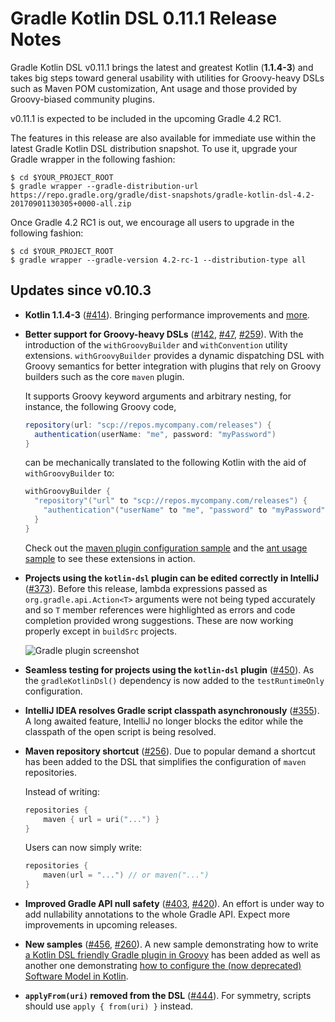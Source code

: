 Gradle Kotlin DSL 0.11.1 Release Notes
============================

Gradle Kotlin DSL v0.11.1 brings the latest and greatest Kotlin (**1.1.4-3**) and takes big steps toward general usability with utilities for Groovy-heavy DSLs such as Maven POM customization, Ant usage and those provided by Groovy-biased community plugins.
 
v0.11.1 is expected to be included in the upcoming Gradle 4.2 RC1.

The features in this release are also available for immediate use within the latest Gradle Kotlin DSL distribution snapshot. To use it, upgrade your Gradle wrapper in the following fashion:

    $ cd $YOUR_PROJECT_ROOT
    $ gradle wrapper --gradle-distribution-url https://repo.gradle.org/gradle/dist-snapshots/gradle-kotlin-dsl-4.2-20170901130305+0000-all.zip

Once Gradle 4.2 RC1 is out, we encourage all users to upgrade in the following fashion:

    $ cd $YOUR_PROJECT_ROOT
    $ gradle wrapper --gradle-version 4.2-rc-1 --distribution-type all


Updates since v0.10.3
----------------------

 * **Kotlin 1.1.4-3** ([#414][issue-414]). Bringing performance improvements and [more](https://blog.jetbrains.com/kotlin/2017/08/kotlin-1-1-4-is-out/).

 * **Better support for Groovy-heavy DSLs** ([#142][issue-142], [#47][issue-47], [#259][issue-259]). With the introduction of the `withGroovyBuilder` and `withConvention` utility extensions. `withGroovyBuilder` provides a dynamic dispatching DSL with Groovy semantics for better integration with plugins that rely on Groovy builders such as the core `maven` plugin.

   It supports Groovy keyword arguments and arbitrary nesting, for instance, the following Groovy code,

   ```Groovy
   repository(url: "scp://repos.mycompany.com/releases") {
     authentication(userName: "me", password: "myPassword")
   }
   ```

   can be mechanically translated to the following Kotlin with the aid of `withGroovyBuilder` to:

   ```Kotlin
   withGroovyBuilder {
     "repository"("url" to "scp://repos.mycompany.com/releases") {
       "authentication"("userName" to "me", "password" to "myPassword")
     }
   }
   ```

   Check out the [maven plugin configuration sample](https://github.com/gradle/kotlin-dsl/blob/75eff6bff118253852d5e040831caa7afd7136c3/samples/maven-plugin/build.gradle.kts#L16) and the [ant usage sample](https://github.com/gradle/kotlin-dsl/blob/fc5cd9d444c8917b1e7e9bf828cdd406068c9259/samples/ant/build.gradle.kts) to see these extensions in action. 

 * **Projects using the `kotlin-dsl` plugin can be edited correctly in IntelliJ** ([#373][issue-373]). Before this release, lambda expressions passed as `org.gradle.api.Action<T>` arguments were not being typed accurately and  so `T` member references were highlighted as errors and code completion provided wrong suggestions. These are now working properly except in `buildSrc` projects. 

   ![Gradle plugin screenshot](https://user-images.githubusercontent.com/132773/29875212-83c1f456-8d99-11e7-84f7-987b3c34164c.png)

 * **Seamless testing for projects using the `kotlin-dsl` plugin** ([#450][issue-450]). As the `gradleKotlinDsl()` dependency is now added to the `testRuntimeOnly` configuration.
 
 * **IntelliJ IDEA resolves Gradle script classpath asynchronously** ([#355][issue-355]). A long awaited feature, IntelliJ no longer blocks the editor while the classpath of the open script is being resolved.

 * **Maven repository shortcut** ([#256][issue-256]). Due to popular demand a shortcut has been added to the DSL that simplifies the configuration of `maven` repositories.

   Instead of writing:

   ```Kotlin
   repositories {
       maven { url = uri("...") }
   }
   ```

   Users can now simply write:

   ```Kotlin
   repositories {
       maven(url = "...") // or maven("...")
   }
   ```

  * **Improved Gradle API null safety** ([#403][issue-403], [#420][issue-420]). An effort is under way to add nullability annotations to the whole Gradle API. Expect more improvements in upcoming releases.

 * **New samples** ([#456][issue-456], [#260][issue-260]). A new sample demonstrating how to write [a Kotlin DSL friendly Gradle plugin in Groovy](https://github.com/gradle/kotlin-dsl/blob/2ac84ffa73a0c786560e16c562d2b57d6900fbb9/samples/kotlin-friendly-groovy-plugin/plugin/src/main/groovy/my/DocumentationPlugin.groovy#L5) has been added as well as another one demonstrating [how to configure the (now deprecated) Software Model in Kotlin](https://github.com/gradle/kotlin-dsl/blob/68206dceb2d86a5e33fc4169d7dc15039c5289e2/samples/model-rules/buildSrc/src/main/kotlin/my/model_rules.kt#L16).

 * **`applyFrom(uri)` removed from the DSL** ([#444][issue-444]). For symmetry, scripts should use `apply { from(uri) }` instead.
 
[issue-47]: https://github.com/gradle/kotlin-dsl/issues/47
[issue-142]: https://github.com/gradle/kotlin-dsl/issues/142
[issue-256]: https://github.com/gradle/kotlin-dsl/issues/256
[issue-260]: https://github.com/gradle/kotlin-dsl/issues/260
[issue-259]: https://github.com/gradle/kotlin-dsl/issues/259
[issue-355]: https://github.com/gradle/kotlin-dsl/issues/355
[issue-373]: https://github.com/gradle/kotlin-dsl/issues/373
[issue-403]: https://github.com/gradle/kotlin-dsl/issues/403
[issue-420]: https://github.com/gradle/kotlin-dsl/issues/420
[issue-414]: https://github.com/gradle/kotlin-dsl/issues/414
[issue-444]: https://github.com/gradle/kotlin-dsl/issues/444
[issue-450]: https://github.com/gradle/kotlin-dsl/issues/450
[issue-456]: https://github.com/gradle/kotlin-dsl/issues/456
